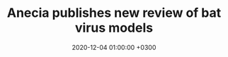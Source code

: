 ---
layout: post
title: Anecia publishes new review of bat virus models
date: 2020-12-04 01:00:00 +0300
description:  (optional)
img: anecia-logo-bat-model-review.png # Add image post (optional)
tags: [bats, Madagascar, women in science] # add tag
link: https://brooklab.org/news/2020-12-03-AG-post
---
